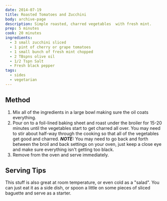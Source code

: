 ```yaml
---
date: 2014-07-19
title: Roasted Tomatoes and Zucchini 
body: archive-page
description: Simple roasted, charred vegetables  with fresh mint.
prep: 5 minutes
cook: 20 minutes
ingredients:
  - 3 small zucchini sliced
  - 1 pint of cherry or grape tomatoes
  - 1 small bunch of fresh mint chopped
  - 2 TBspns olive oil
  - 1/2 Tspn Salt
  - Fresh black pepper
tags:
  - sides
  - vegetarian
---
```

## Method
1. Mix all of the ingredients in a large bowl making sure the oil coats everything.
2. Pour on to a foil-lined baking sheet and roast under the broiler  for 15-20 minutes until the vegetables start to get charred all over. You may need to stir about half-way through the cooking so  that all of the vegetables get good and charred. 
_**NOTE:**_ You may need to go back and forth between the broil and back settings on your oven, just keep a close eye and make sure everything isn't getting too black.
3. Remove from the oven and serve immediately.

## Serving Tips
This stuff is also great at room temperature, or even cold as a "salad". You can just eat it as a side dish, or spoon a little on some pieces of sliced baguette and serve as a starter.
